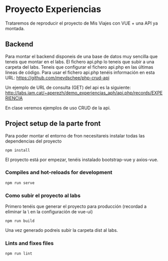 # Proyecto Experiencias

Trataremos de reproducir el proyecto de Mis Viajes con VUE + una API ya montada.

## Backend

Para montar el backend disponeis de una base de datos muy sencilla que teneis que montar en el labs. El fichero api.php lo teneis que subir a una carpeta del labs. Teneis que configurar el fichero api.php en las últimas lineas de código. 
Para usar el fichero api.php tenéis información en esta URL:
https://github.com/mevdschee/php-crud-api

Un ejemplo de URL de consulta (GET) del api es la siguiente:
http://labs.iam.cat/~aperezh/demo_experiencias_aph/api.php/records/EXPERIENCIA

En clase veremos ejemplos de uso CRUD de la api. 

## Project setup de la parte front
Para poder montar el entorno de fron necesitareis instalar todas las dependencias del proyecto

```
npm install
```
El proyecto está por empezar, tenéis instalado bootstrap-vue y axios-vue. 


### Compiles and hot-reloads for development
```
npm run serve
```

### Como subir el proyecto al labs
Primero tenéis que generar el proyecto para producción (recordad a eliminar la \ en la configuración de vue-ui)
```
npm run build
```
Una vez generado podreis subir la carpeta dist al labs. 

### Lints and fixes files
```
npm run lint
```
